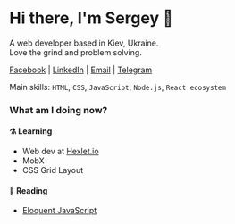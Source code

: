 # Hi there, I'm Sergey 🤝
A web developer based in Kiev, Ukraine.  
Love the grind and problem solving.

[Facebook](https://www.facebook.com/siniiitsa) | 
[LinkedIn](https://www.linkedin.com/in/siniiitsa) | 
[Email](mailto:siniiitsa@gmail.com) | 
[Telegram](https://t.me/siniiitsa)

Main skills: `HTML`, `CSS`, `JavaScript`, `Node.js`, `React ecosystem`

### What am I doing now?
#### ⚗️ Learning
- Web dev at [Hexlet.io](https://ru.hexlet.io/)
- MobX
- CSS Grid Layout

#### 🔮 Reading
- [Eloquent JavaScript](https://eloquentjavascript.net/)
  
